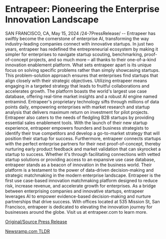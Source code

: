 # Entrapeer: Pioneering the Enterprise Innovation Landscape

SAN FRANCISCO, CA, May 15, 2024 /24-7PressRelease/ -- Entrapeer has swiftly become the cornerstone of enterprise AI, transforming the way industry-leading companies connect with innovative startups. In just two years, entrapeer has redefined the entrepreneurial ecosystem by making it simpler for enterprises to navigate startup scouting, benchmarking, proof-of-concept projects, and so much more – all thanks to their one-of-a-kind innovation enablement platform.  What sets entrapeer apart is its unique focus on solving specific problems rather than simply showcasing startups. This problem-solution approach ensures that enterprises find startups that align closely with their strategic objectives. Utilizing entrapeer means engaging in a targeted strategy that leads to fruitful collaborations and accelerates growth.  The platform boasts the world's largest use case database, offering real-time market insights and a robust AI engine named entramind. Entrapeer's proprietary technology sifts through millions of data points daily, empowering enterprises with market research and startup analysis that delivers maximum return on investment for pilot projects.  Entrapeer also caters to the needs of fledgling B2B startups by providing essential sales enablement tools. With the launch of their new startup experience, entrapeer empowers founders and business strategists to identify their true competitors and develop a go-to-market strategy that will position their startup for success. Furthermore, entrapeer connects startups with the perfect enterprise partners for their next proof-of-concept, thereby nurturing early product feedback and market validation that can skyrocket a startup to success.  Whether it's through facilitating connections with vetted startup solutions or providing access to an expansive use case database, entrapeer stands as a beacon of innovation in the business world. Their platform is a testament to the power of data-driven decision-making and strategic matchmaking in the modern enterprise landscape.  Entrapeer is the first use case-based innovation matchmaking platform designed to reduce risk, increase revenue, and accelerate growth for enterprises. As a bridge between enterprising companies and innovative startups, entrapeer leverages AI to empower evidence-based decision-making and nurture partnerships that drive success. With offices located at 535 Mission St, San Francisco, entrapeer is dedicated to elevating the innovation journey for businesses around the globe. Visit us at entrapeer.com to learn more. 

[Original/Source Press Release](https://www.24-7pressrelease.com/press-release/510887/entrapeer-pioneering-the-enterprise-innovation-landscape) 

[Newsramp.com TLDR](https://newsramp.com/None) 